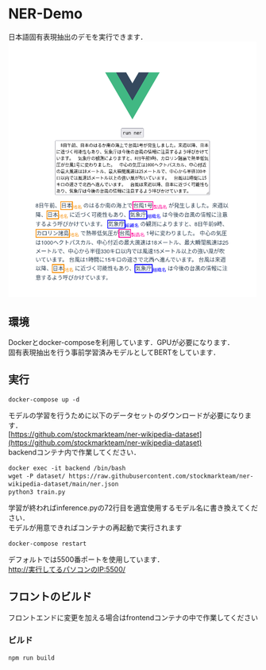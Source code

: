 # NER-Demo
日本語固有表現抽出のデモを実行できます．  
<img src="img/fig1.png" width="500">

## 環境
Dockerとdocker-composeを利用しています．GPUが必要になります．  
固有表現抽出を行う事前学習済みモデルとしてBERTをしています．

## 実行
```
docker-compose up -d
```
モデルの学習を行うために以下のデータセットのダウンロードが必要になります．  
[https://github.com/stockmarkteam/ner-wikipedia-dataset](https://github.com/stockmarkteam/ner-wikipedia-dataset)  
backendコンテナ内で作業してください．

```
docker exec -it backend /bin/bash
wget -P dataset/ https://raw.githubusercontent.com/stockmarkteam/ner-wikipedia-dataset/main/ner.json
python3 train.py
```
学習が終わればinference.pyの72行目を適宜使用するモデル名に書き換えてください．  
モデルが用意できればコンテナの再起動で実行されます

```
docker-compose restart
```
デフォルトでは5500番ポートを使用しています．  
[http://実行してるパソコンのIP:5500/](http://実行してるパソコンのIP:5500/)  

## フロントのビルド
フロントエンドに変更を加える場合はfrontendコンテナの中で作業してください
### ビルド
```
npm run build
```
